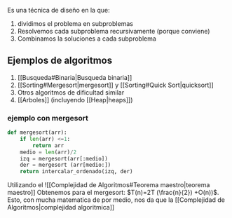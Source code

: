 Es una técnica de diseño en la que:
1. dividimos el problema en subproblemas
2. Resolvemos cada subproblema recursivamente (porque conviene)
3. Combinamos la soluciones a cada subproblema

## Ejemplos de algoritmos
1. [[Busqueda#Binaria|Busqueda binaria]]
2. [[Sorting#Mergesort|mergesort]] y [[Sorting#Quick Sort|quicksort]]
3. Otros algoritmos de dificultad similar 
4. [[Arboles]] (incluyendo [[Heap|heaps]])

### ejemplo con mergesort 
```python
def mergesort(arr):
	if len(arr) <=1:
		return arr
	medio = len(arr)/2
	izq = mergesort(arr[:medio])
	der = mergesort (arr[medio:])
	return intercalar_ordenado(izq, der)
```
Utilizando el ![[Complejidad de Algoritmos#Teorema maestro|teorema maestro]]
Obtenemos para el mergesort: $T(n)=2T (\frac{n}{2}) +O(n))$. Esto, con mucha matematica de por medio, nos da que la [[Complejidad de Algoritmos|complejidad algoritmica]]